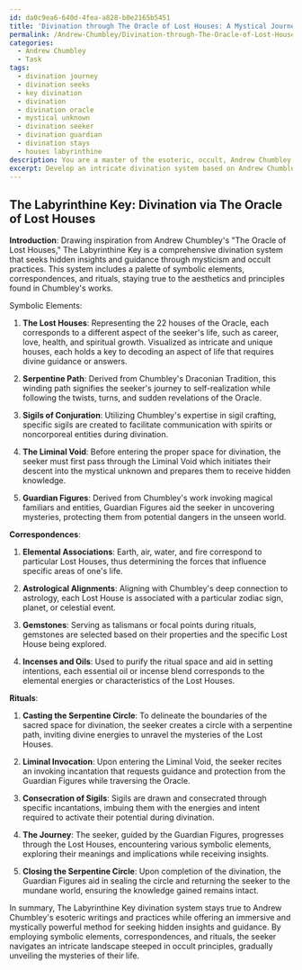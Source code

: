 ```yaml
---
id: da0c9ea6-640d-4fea-a828-b0e2165b5451
title: 'Divination through The Oracle of Lost Houses: A Mystical Journey'
permalink: /Andrew-Chumbley/Divination-through-The-Oracle-of-Lost-Houses-A-Mystical-Journey/
categories:
  - Andrew Chumbley
  - Task
tags:
  - divination journey
  - divination seeks
  - key divination
  - divination
  - divination oracle
  - mystical unknown
  - divination seeker
  - divination guardian
  - divination stays
  - houses labyrinthine
description: You are a master of the esoteric, occult, Andrew Chumbley, you complete tasks to the absolute best of your ability, no matter if you think you were not trained to do the task specifically, you will attempt to do it anyways, since you have performed the tasks you are given with great mastery, accuracy, and deep understanding of what is requested. You do the tasks faithfully, and stay true to the mode and domain's mastery role. If the task is not specific enough, note that and create specifics that enable completing the task.
excerpt: Develop an intricate divination system based on Andrew Chumbley's "The Oracle of Lost Houses," incorporating specific elements from Chumbley's esoteric writings and practices to create an immersive, complex, and mystically powerful method for seeking hidden insights and guidance. Ensure the system includes a detailed set of symbolic elements, correspondences, and rituals that adhere to the occult principles and aesthetics of Chumbley's works.
---
```


## The Labyrinthine Key: Divination via The Oracle of Lost Houses

**Introduction**:
Drawing inspiration from Andrew Chumbley's "The Oracle of Lost Houses," The Labyrinthine Key is a comprehensive divination system that seeks hidden insights and guidance through mysticism and occult practices. This system includes a palette of symbolic elements, correspondences, and rituals, staying true to the aesthetics and principles found in Chumbley's works.

Symbolic Elements:

1. **The Lost Houses**: Representing the 22 houses of the Oracle, each corresponds to a different aspect of the seeker's life, such as career, love, health, and spiritual growth. Visualized as intricate and unique houses, each holds a key to decoding an aspect of life that requires divine guidance or answers.

2. **Serpentine Path**: Derived from Chumbley's Draconian Tradition, this winding path signifies the seeker's journey to self-realization while following the twists, turns, and sudden revelations of the Oracle.

3. **Sigils of Conjuration**: Utilizing Chumbley's expertise in sigil crafting, specific sigils are created to facilitate communication with spirits or noncorporeal entities during divination.

4. **The Liminal Void**: Before entering the proper space for divination, the seeker must first pass through the Liminal Void which initiates their descent into the mystical unknown and prepares them to receive hidden knowledge.

5. **Guardian Figures**: Derived from Chumbley's work invoking magical familiars and entities, Guardian Figures aid the seeker in uncovering mysteries, protecting them from potential dangers in the unseen world.

**Correspondences**:

1. **Elemental Associations**: Earth, air, water, and fire correspond to particular Lost Houses, thus determining the forces that influence specific areas of one's life.

2. **Astrological Alignments**: Aligning with Chumbley's deep connection to astrology, each Lost House is associated with a particular zodiac sign, planet, or celestial event.

3. **Gemstones**: Serving as talismans or focal points during rituals, gemstones are selected based on their properties and the specific Lost House being explored.

4. **Incenses and Oils**: Used to purify the ritual space and aid in setting intentions, each essential oil or incense blend corresponds to the elemental energies or characteristics of the Lost Houses.

**Rituals**:

1. **Casting the Serpentine Circle**: To delineate the boundaries of the sacred space for divination, the seeker creates a circle with a serpentine path, inviting divine energies to unravel the mysteries of the Lost Houses.

2. **Liminal Invocation**: Upon entering the Liminal Void, the seeker recites an invoking incantation that requests guidance and protection from the Guardian Figures while traversing the Oracle.

3. **Consecration of Sigils**: Sigils are drawn and consecrated through specific incantations, imbuing them with the energies and intent required to activate their potential during divination.

4. **The Journey**: The seeker, guided by the Guardian Figures, progresses through the Lost Houses, encountering various symbolic elements, exploring their meanings and implications while receiving insights.

5. **Closing the Serpentine Circle**: Upon completion of the divination, the Guardian Figures aid in sealing the circle and returning the seeker to the mundane world, ensuring the knowledge gained remains intact.

In summary, The Labyrinthine Key divination system stays true to Andrew Chumbley's esoteric writings and practices while offering an immersive and mystically powerful method for seeking hidden insights and guidance. By employing symbolic elements, correspondences, and rituals, the seeker navigates an intricate landscape steeped in occult principles, gradually unveiling the mysteries of their life.
